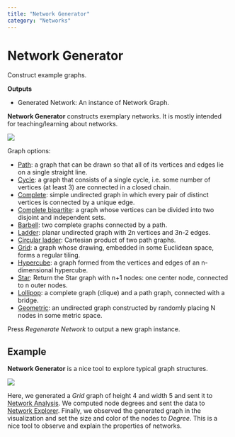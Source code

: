 ```yaml
---
title: "Network Generator"
category: "Networks"
---
```

Network Generator
=================

Construct example graphs.

**Outputs**

- Generated Network: An instance of Network Graph.

**Network Generator** constructs exemplary networks. It is mostly intended for teaching/learning about networks.

![](../images/network-generator.png)

Graph options:

- [Path](https://en.wikipedia.org/wiki/Path_(graph_theory)): a graph that can be drawn so that all of its vertices and edges lie on a single straight line.
- [Cycle](https://en.wikipedia.org/wiki/Cycle_(graph_theory)): a graph that consists of a single cycle, i.e. some number of vertices (at least 3) are connected in a closed chain.
- [Complete](https://en.wikipedia.org/wiki/Complete_graph): simple undirected graph in which every pair of distinct vertices is connected by a unique edge.
- [Complete bipartite](https://en.wikipedia.org/wiki/Bipartite_graph): a graph whose vertices can be divided into two disjoint and independent sets.
- [Barbell](https://en.wikipedia.org/wiki/Barbell_graph): two complete graphs connected by a path.
- [Ladder](https://en.wikipedia.org/wiki/Ladder_graph): planar undirected graph with 2n vertices and 3n-2 edges.
- [Circular ladder](http://mathworld.wolfram.com/CircularLadderGraph.html): Cartesian product of two path graphs.
- [Grid](http://mathworld.wolfram.com/GridGraph.html): a graph whose drawing, embedded in some Euclidean space, forms a regular tiling.
- [Hypercube](https://en.wikipedia.org/wiki/Hypercube_graph): a graph formed from the vertices and edges of an n-dimensional hypercube.
- [Star](https://en.wikipedia.org/wiki/Star_(graph_theory)): Return the Star graph with n+1 nodes: one center node, connected to n outer nodes.
- [Lollipop](https://en.wikipedia.org/wiki/Lollipop_graph): a complete graph (clique) and a path graph, connected with a bridge.
- [Geometric](https://en.wikipedia.org/wiki/Random_geometric_graph): an undirected graph constructed by randomly placing N nodes in some metric space.

Press *Regenerate Network* to output a new graph instance.

Example
-------

**Network Generator** is a nice tool to explore typical graph structures.

![](../images/network-generator-example.png)

Here, we generated a *Grid* graph of height 4 and width 5 and sent it to [Network Analysis](networkanalysis.md). We computed node degrees and sent the data to [Network Explorer](../networkexplorer/). Finally, we observed the generated graph in the visualization and set the size and color of the nodes to *Degree*. This is a nice tool to observe and explain the properties of networks.
